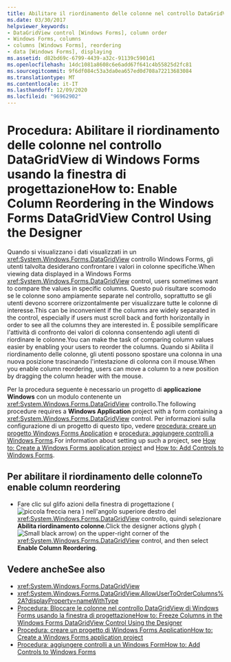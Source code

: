 ```yaml
---
title: Abilitare il riordinamento delle colonne nel controllo DataGridView usando la finestra di progettazione
ms.date: 03/30/2017
helpviewer_keywords:
- DataGridView control [Windows Forms], column order
- Windows Forms, columns
- columns [Windows Forms], reordering
- data [Windows Forms], displaying
ms.assetid: d82bd69c-6799-4439-a32c-91139c5901d1
ms.openlocfilehash: 14dc1081a8608c6e6add67f641c4b55825d2fc81
ms.sourcegitcommit: 9f6df084c53a3da0ea657ed0d708a72213683084
ms.translationtype: MT
ms.contentlocale: it-IT
ms.lasthandoff: 12/09/2020
ms.locfileid: "96962902"
---
```

# <a name="how-to-enable-column-reordering-in-the-windows-forms-datagridview-control-using-the-designer"></a><span data-ttu-id="c674f-102">Procedura: Abilitare il riordinamento delle colonne nel controllo DataGridView di Windows Forms usando la finestra di progettazione</span><span class="sxs-lookup"><span data-stu-id="c674f-102">How to: Enable Column Reordering in the Windows Forms DataGridView Control Using the Designer</span></span>
<span data-ttu-id="c674f-103">Quando si visualizzano i dati visualizzati in un <xref:System.Windows.Forms.DataGridView> controllo Windows Forms, gli utenti talvolta desiderano confrontare i valori in colonne specifiche.</span><span class="sxs-lookup"><span data-stu-id="c674f-103">When viewing data displayed in a Windows Forms <xref:System.Windows.Forms.DataGridView> control, users sometimes want to compare the values in specific columns.</span></span> <span data-ttu-id="c674f-104">Questo può risultare scomodo se le colonne sono ampiamente separate nel controllo, soprattutto se gli utenti devono scorrere orizzontalmente per visualizzare tutte le colonne di interesse.</span><span class="sxs-lookup"><span data-stu-id="c674f-104">This can be inconvenient if the columns are widely separated in the control, especially if users must scroll back and forth horizontally in order to see all the columns they are interested in.</span></span> <span data-ttu-id="c674f-105">È possibile semplificare l'attività di confronto dei valori di colonna consentendo agli utenti di riordinare le colonne.</span><span class="sxs-lookup"><span data-stu-id="c674f-105">You can make the task of comparing column values easier by enabling your users to reorder the columns.</span></span> <span data-ttu-id="c674f-106">Quando si Abilita il riordinamento delle colonne, gli utenti possono spostare una colonna in una nuova posizione trascinando l'intestazione di colonna con il mouse.</span><span class="sxs-lookup"><span data-stu-id="c674f-106">When you enable column reordering, users can move a column to a new position by dragging the column header with the mouse.</span></span>

 <span data-ttu-id="c674f-107">Per la procedura seguente è necessario un progetto di **applicazione Windows** con un modulo contenente un <xref:System.Windows.Forms.DataGridView> controllo.</span><span class="sxs-lookup"><span data-stu-id="c674f-107">The following procedure requires a **Windows Application** project with a form containing a <xref:System.Windows.Forms.DataGridView> control.</span></span> <span data-ttu-id="c674f-108">Per informazioni sulla configurazione di un progetto di questo tipo, vedere [procedura: creare un progetto Windows Forms Application](/visualstudio/ide/step-1-create-a-windows-forms-application-project) e [procedura: aggiungere controlli a Windows Forms](how-to-add-controls-to-windows-forms.md).</span><span class="sxs-lookup"><span data-stu-id="c674f-108">For information about setting up such a project, see [How to: Create a Windows Forms application project](/visualstudio/ide/step-1-create-a-windows-forms-application-project) and [How to: Add Controls to Windows Forms](how-to-add-controls-to-windows-forms.md).</span></span>

## <a name="to-enable-column-reordering"></a><span data-ttu-id="c674f-109">Per abilitare il riordinamento delle colonne</span><span class="sxs-lookup"><span data-stu-id="c674f-109">To enable column reordering</span></span>

- <span data-ttu-id="c674f-110">Fare clic sul glifo azioni della finestra di progettazione ( ![ piccola freccia nera ](./media/designer-actions-glyph.gif) ) nell'angolo superiore destro del <xref:System.Windows.Forms.DataGridView> controllo, quindi selezionare **Abilita riordinamento colonne**.</span><span class="sxs-lookup"><span data-stu-id="c674f-110">Click the designer actions glyph (![Small black arrow](./media/designer-actions-glyph.gif)) on the upper-right corner of the <xref:System.Windows.Forms.DataGridView> control, and then select **Enable Column Reordering**.</span></span>

## <a name="see-also"></a><span data-ttu-id="c674f-111">Vedere anche</span><span class="sxs-lookup"><span data-stu-id="c674f-111">See also</span></span>

- <xref:System.Windows.Forms.DataGridView>
- <xref:System.Windows.Forms.DataGridView.AllowUserToOrderColumns%2A?displayProperty=nameWithType>
- [<span data-ttu-id="c674f-112">Procedura: Bloccare le colonne nel controllo DataGridView di Windows Forms usando la finestra di progettazione</span><span class="sxs-lookup"><span data-stu-id="c674f-112">How to: Freeze Columns in the Windows Forms DataGridView Control Using the Designer</span></span>](freeze-columns-in-the-datagrid-using-the-designer.md)
- [<span data-ttu-id="c674f-113">Procedura: creare un progetto di Windows Forms Application</span><span class="sxs-lookup"><span data-stu-id="c674f-113">How to: Create a Windows Forms application project</span></span>](/visualstudio/ide/step-1-create-a-windows-forms-application-project)
- [<span data-ttu-id="c674f-114">Procedura: aggiungere controlli a un Windows Form</span><span class="sxs-lookup"><span data-stu-id="c674f-114">How to: Add Controls to Windows Forms</span></span>](how-to-add-controls-to-windows-forms.md)
